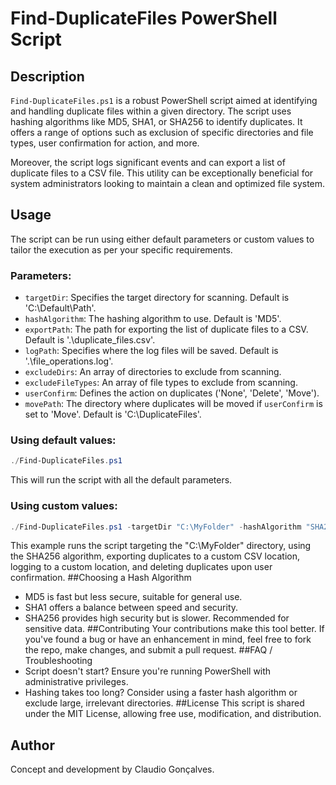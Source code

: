 # Find-DuplicateFiles PowerShell Script
## Description
`Find-DuplicateFiles.ps1` is a robust PowerShell script aimed at identifying and handling duplicate files within a given directory. The script uses hashing algorithms like MD5, SHA1, or SHA256 to identify duplicates. It offers a range of options such as exclusion of specific directories and file types, user confirmation for action, and more.

Moreover, the script logs significant events and can export a list of duplicate files to a CSV file. This utility can be exceptionally beneficial for system administrators looking to maintain a clean and optimized file system.

## Usage

The script can be run using either default parameters or custom values to tailor the execution as per your specific requirements.

### Parameters:
- `targetDir`: Specifies the target directory for scanning. Default is 'C:\Default\Path'.
- `hashAlgorithm`: The hashing algorithm to use. Default is 'MD5'.
- `exportPath`: The path for exporting the list of duplicate files to a CSV. Default is '.\duplicate_files.csv'.
- `logPath`: Specifies where the log files will be saved. Default is '.\file_operations.log'.
- `excludeDirs`: An array of directories to exclude from scanning.
- `excludeFileTypes`: An array of file types to exclude from scanning.
- `userConfirm`: Defines the action on duplicates ('None', 'Delete', 'Move').
- `movePath`: The directory where duplicates will be moved if `userConfirm` is set to 'Move'. Default is 'C:\DuplicateFiles'.

### Using default values:

```powershell
./Find-DuplicateFiles.ps1
```

This will run the script with all the default parameters.

### Using custom values:

```powershell
./Find-DuplicateFiles.ps1 -targetDir "C:\MyFolder" -hashAlgorithm "SHA256" -exportPath "C:\MyExports\duplicates.csv" -logPath "C:\MyLogs\log.txt" -userConfirm "Delete"
```

This example runs the script targeting the "C:\MyFolder" directory, using the SHA256 algorithm, exporting duplicates to a custom CSV location, logging to a custom location, and deleting duplicates upon user confirmation.
##Choosing a Hash Algorithm
- MD5 is fast but less secure, suitable for general use.
- SHA1 offers a balance between speed and security.
- SHA256 provides high security but is slower. Recommended for sensitive data.
##Contributing
Your contributions make this tool better. If you've found a bug or have an enhancement in mind, feel free to fork the repo, make changes, and submit a pull request.
##FAQ / Troubleshooting
- Script doesn't start? Ensure you're running PowerShell with administrative privileges.
- Hashing takes too long? Consider using a faster hash algorithm or exclude large, irrelevant directories.
##License
This script is shared under the MIT License, allowing free use, modification, and distribution.
## Author
Concept and development by Claudio Gonçalves.
